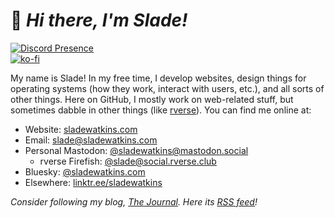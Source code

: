 # :wave: *Hi there, I'm Slade!*

[![Discord Presence](https://lanyard.cnrad.dev/api/701886841275547658)](https://discord.com/users/701886841275547658)  
[![ko-fi](https://ko-fi.com/img/githubbutton_sm.svg)](https://ko-fi.com/O4O34KS9A)  

My name is Slade! In my free time, I develop websites, design things for operating systems (how they work, interact with users, etc.), and all sorts of other things. Here on GitHub, I mostly work on web-related stuff, but sometimes dabble in other things (like [rverse](https://github.com/rverseteam)). You can find me online at:
  - Website: [sladewatkins.com](https://www.sladewatkins.com)
  - Email: [slade@sladewatkins.com](mailto:slade@sladewatkins.com)
  - Personal Mastodon: [@sladewatkins@mastodon.social](https://mastodon.social/@sladewatkins)
    - rverse Firefish: [@slade@social.rverse.club](https://social.rverse.club/@slade) 
  - Bluesky: [@sladewatkins.com](https://bsky.app/profile/sladewatkins.com)
  - Elsewhere: [linktr.ee/sladewatkins](https://linktr.ee/sladewatkins)

*Consider following my blog, [The Journal](https://www.sladewatkins.com/journal/). Here its [RSS feed](https://www.sladewatkins.com/journal/feed/)!*
